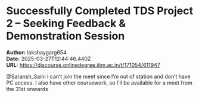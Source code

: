 # Successfully Completed TDS Project 2 – Seeking Feedback & Demonstration Session

**Author:** lakshaygarg654  
**Date:** 2025-03-27T12:44:46.440Z  
**URL:** https://discourse.onlinedegree.iitm.ac.in/t/171054/611947

@Saransh_Saini
I can’t join the meet since I’m out of station and don’t have PC access. I also have other coursework, so I’ll be available for a meet from the 31st onwards
